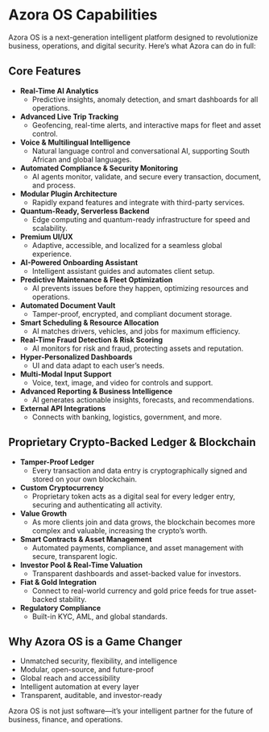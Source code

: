 # Azora OS Capabilities

Azora OS is a next-generation intelligent platform designed to revolutionize business, operations, and digital security. Here’s what Azora can do in full:

## Core Features

- **Real-Time AI Analytics**
  - Predictive insights, anomaly detection, and smart dashboards for all operations.
- **Advanced Live Trip Tracking**
  - Geofencing, real-time alerts, and interactive maps for fleet and asset control.
- **Voice & Multilingual Intelligence**
  - Natural language control and conversational AI, supporting South African and global languages.
- **Automated Compliance & Security Monitoring**
  - AI agents monitor, validate, and secure every transaction, document, and process.
- **Modular Plugin Architecture**
  - Rapidly expand features and integrate with third-party services.
- **Quantum-Ready, Serverless Backend**
  - Edge computing and quantum-ready infrastructure for speed and scalability.
- **Premium UI/UX**
  - Adaptive, accessible, and localized for a seamless global experience.
- **AI-Powered Onboarding Assistant**
  - Intelligent assistant guides and automates client setup.
- **Predictive Maintenance & Fleet Optimization**
  - AI prevents issues before they happen, optimizing resources and operations.
- **Automated Document Vault**
  - Tamper-proof, encrypted, and compliant document storage.
- **Smart Scheduling & Resource Allocation**
  - AI matches drivers, vehicles, and jobs for maximum efficiency.
- **Real-Time Fraud Detection & Risk Scoring**
  - AI monitors for risk and fraud, protecting assets and reputation.
- **Hyper-Personalized Dashboards**
  - UI and data adapt to each user’s needs.
- **Multi-Modal Input Support**
  - Voice, text, image, and video for controls and support.
- **Advanced Reporting & Business Intelligence**
  - AI generates actionable insights, forecasts, and recommendations.
- **External API Integrations**
  - Connects with banking, logistics, government, and more.

## Proprietary Crypto-Backed Ledger & Blockchain

- **Tamper-Proof Ledger**
  - Every transaction and data entry is cryptographically signed and stored on your own blockchain.
- **Custom Cryptocurrency**
  - Proprietary token acts as a digital seal for every ledger entry, securing and authenticating all activity.
- **Value Growth**
  - As more clients join and data grows, the blockchain becomes more complex and valuable, increasing the crypto’s worth.
- **Smart Contracts & Asset Management**
  - Automated payments, compliance, and asset management with secure, transparent logic.
- **Investor Pool & Real-Time Valuation**
  - Transparent dashboards and asset-backed value for investors.
- **Fiat & Gold Integration**
  - Connect to real-world currency and gold price feeds for true asset-backed stability.
- **Regulatory Compliance**
  - Built-in KYC, AML, and global standards.

## Why Azora OS is a Game Changer

- Unmatched security, flexibility, and intelligence
- Modular, open-source, and future-proof
- Global reach and accessibility
- Intelligent automation at every layer
- Transparent, auditable, and investor-ready

Azora OS is not just software—it’s your intelligent partner for the future of business, finance, and operations.